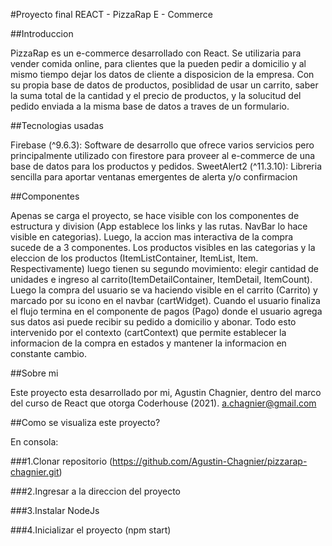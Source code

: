 #Proyecto final REACT - PizzaRap E - Commerce

##Introduccion

PizzaRap es un e-commerce desarrollado con React. Se utilizaria para vender comida online, para clientes que la pueden pedir a domicilio y al mismo tiempo dejar los datos de cliente a disposicion de la empresa. Con su propia base de datos de productos, posiblidad de usar un carrito, saber la suma total de la cantidad y el precio de productos, y la solucitud del pedido enviada a la misma base de datos a traves de un formulario.

##Tecnologias usadas 

Firebase (^9.6.3): Software de desarrollo que ofrece varios servicios pero principalmente utilizado con firestore para proveer al e-commerce de una base de datos para los productos y pedidos.
SweetAlert2 (^11.3.10): Libreria sencilla para aportar ventanas emergentes de alerta y/o confirmacion

##Componentes

Apenas se carga el proyecto, se hace visible con los componentes de estructura y division (App establece los links y las rutas. NavBar lo hace visible en categorias). Luego, la accion mas interactiva de la compra sucede de a 3 componentes. Los productos visibles en las categorias y la eleccion de los productos (ItemListContainer, ItemList, Item. Respectivamente) luego tienen su segundo movimiento: elegir cantidad de unidades e ingreso al carrito(ItemDetailContainer, ItemDetail, ItemCount). Luego la compra del usuario se va haciendo visible en el carrito (Carrito) y marcado por su icono en el navbar (cartWidget). Cuando el usuario finaliza el flujo termina en el componente de pagos (Pago) donde el usuario agrega sus datos asi puede recibir su pedido a domicilio y abonar. 
Todo esto intervenido por el contexto (cartContext) que permite establecer la informacion de la compra en estados y mantener la informacion en constante cambio.

##Sobre mi

Este proyecto esta desarrollado por mi, Agustin Chagnier, dentro del marco del curso de React que otorga Coderhouse (2021).
a.chagnier@gmail.com

##Como se visualiza este proyecto?

En consola:

###1.Clonar repositorio (https://github.com/Agustin-Chagnier/pizzarap-chagnier.git)

###2.Ingresar a la direccion del proyecto

###3.Instalar NodeJs

###4.Inicializar el proyecto (npm start)
